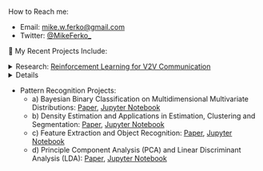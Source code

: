 How to Reach me: 
  - Email: mike.w.ferko@gmail.com
  - Twitter: [@MikeFerko_](https://twitter.com/MikeFerko_)

💼 My Recent Projects Include: 

<!-- This is the V2X Research Seciton -->

<div class = "dropdown">
  <details>
    <summary>
      <head>Research: <a href="https://github.com/MikeFerko/Deep-Reinforcement-Learning-for-V2V-Communication">Reinforcement Learning for V2V Communication</a>
      </head>
    </summary>
       <ul>
         <li>Artifically Intelligent (AI) form of electronic communications between a vehicle and everything (V2X): </li>
          <ul>
            <li><a href="https://youtu.be/9g32v7bK3Co">Markov Decision Processeses (MDP)</a>
            <li><a href="https://ieeexplore.ieee.org/document/8450518">Deep Reinforcement Learning Framework (DRL a.k.a. DQL)</a>
            <li><a href="https://ieeexplore.ieee.org/document/8052521">Orthogonal Frequency Division Multiplexing (OFDM)</a>
            <li><a href="https://arxiv.org/abs/1710.02298">State-of-the-Art DQN C51 Rainbow</a>
            <li><a href="https://ojs.aaai.org/index.php/AAAI/article/view/11791">Google Deep Mind's progress in Quantile Regression</a>
          </ul>
    </ul>
       <p align="center">
        <a href="https://github.com/MikeFerko/Deep-Reinforcement-Learning-for-V2V-Communication/blob/main/Distributed%20Deep%20Reinforcement%20Learning%20for%20V2V%20Communication.pdf">
           <img src="https://github.com/MikeFerko/MikeFerko/blob/main/images/structureOfVehiclularComunicationsNetwork.png"
           width="75%" height="75%">
        </a>
        <br> Structure of Vehiclular Communicaitons Network
   </p>
   </details>
</div>
  
<!-- This is the Machine Learning Seciton -->

<div class = "dropdown">
  <details>
      <ul>
        <sumamry>
          <a href="https://github.com/MikeFerko/Taipei-Taiwan-Regression-Modeling-of-Housing-Prices">Multiple Linear Perceptron Modeling of the Saddle and Ackley Functions</a>
        </summary>
          <ul>
            <li>Algorithm: Regression with Multilayer Perceptrons (MLP)</li>
            <ul>
              <li>Generate a data set with the simple Saddle Point or the Ackley Function</li>
                <ul>
                  <li>Saddle Point:</li>
                    <img src="https://latex.codecogs.com/gif.latex?z%28x%2Cy%29%20%3D%20x%5E%7B2%7D%20&plus;%20y%5E%7B2%7D">
                    </img>
                  <li>Ackley:</li> 
                    <img src="https://latex.codecogs.com/gif.latex?z%28x%2Cy%29%20%3D%20-20e%5E%7B%5Cfrac%7B1%7D%7B5%7D%20%5Csqrt%7B%5Cfrac%7B1%7D%7B2%7D%20%28x%5E%7B2%7D%20&plus;%20y%5E%7B2%7D%29%7D%7D%20-%20e%5E%7B%5Cfrac%7B1%7D%7B2%7D%28cos%7B%28%5Cpi%20x%7D%29%20&plus;cos%7B%28%5Cpi%20y%7D%29%29%7D">
                    </img>
            - 2) Add uniform random noise and visualize the 3D meshgrid 
            - 2) Reshape the generated data to be a tensor input vector (shape will be: sample rows by feature columns)
            - 3) Create and Train/Test a sequential MLP model
            - 4) Plot the Results

              <p>
                <a href="https://drive.google.com/file/d/17p5fgVgv836Nup1Jq5vYwrFuBrS3THVM/view?usp=sharing">
                   <img src="https://github.com/MikeFerko/MikeFerko/blob/main/images/MLPModel.png"
                   width="75%" height="75%">
                </a>
                <br> Multiple Linear Perceptron (MLP) Model </br>
              </p>

              <p>
                <br></br>
                <a href="https://drive.google.com/file/d/17p5fgVgv836Nup1Jq5vYwrFuBrS3THVM/view?usp=sharing">
                   <img src="https://github.com/MikeFerko/MikeFerko/blob/main/images/SaddlePointPredictions.png"
                   width="100%" height="100%">
                </a>
                <br> Saddle Point Results Left-to-Right, Top-to-Bottom: </br>
                <ul>
                      <li>Real vs. Predicted Saddle</li>
                      <li>z-x cross section @ y = 2</li>
                      <li>z-x cross section @ y = 0</li>
                      <li>Model Loss Vs. Epochs</li>
                      <li>Topological Heat Map</li>
              </ul>
              </p>
  </details>
</div>
<!--             
            <p>
              <a href="https://drive.google.com/file/d/17p5fgVgv836Nup1Jq5vYwrFuBrS3THVM/view?usp=sharing">
                 <img src="https://github.com/MikeFerko/MikeFerko/blob/main/images/AckleyPredictions.png"
                 width="100%" height="100%">
              </a>
              <br> Ackley Results Left-to-Right, Top-to-Bottom: </br>
              <ul>
                    <li>Real vs. Predicted Ackley</li>
                    <li>z-x cross section @ y = 2</li>
                    <li>z-x cross section @ y = 0</li>
                    <li>Model Loss Vs. Epochs</li>
                    <li>Topological Heat Map</li>
              </ul>
            </p>


    - b) [Classification of MNIST 70,000 Handwritten Digits 0-9 Image Data Set](https://github.com/MikeFerko/Classification-of-Fashion-MNIST)
      - Algorithm: Supervised Categorical Cross Entropy
        - 1) Train/Test split the 70,000 images into 60,000 and 10,000 images respectively.
        - 2) vectorize the images by reshaping the images from 28 x 28 pixels to 784 x 1 pixels


      <p align="left">
  
        <img src="https://github.com/MikeFerko/MikeFerko/blob/main/images/encodingHandWrittenDigits.png" 
             title="Encoding Handwritten Digits Images as Binary "
             width="25%"
             height="25%" img/>
  
        <img src="https://github.com/MikeFerko/MikeFerko/blob/main/images/firstLayerWeightVisualization.png" 
                   width="40%"
                   height="40%" img/>
      </p>
      
    - c) Classification of Fashion MNIST Image Data Set: [Jupyter Notebook](https://github.com/MichaelFerko/Classification-of-Fashion-MNIST/blob/main/Lab%202%20Assignment%20Notebook.ipynb) 
      
   
    - d) Autoencoders for compression and denoising of MNIST Handwritten Digits Image Data Set: [Jupyter Notebook](https://github.com/MichaelFerko/Auto-encoders-Compression-Denoising-MNIST-Digits-0-9/blob/main/LAB3-Autoencoders_for_Compression_and_Denoising_final.ipynb) 
    - e) Classification of CIFAR-10/100 with Convolutional Neural Networks: [Jupyter Notebook](https://github.com/MichaelFerko/Classification-of-CIFAR-10-and-100-with-Convolutional-Neural-Networks/blob/main/Copy%20of%20LAB%204-Classification%20with%20CNN.ipynb) -->


<!-- This is the Pattern Recognition Seciton -->
  - Pattern Recognition Projects:
    - a) Bayesian Binary Classification on Multidimensional Multivariate Distributions: [Paper](https://github.com/MichaelFerko/Bayesian_Classification_on_parametric_distributions/blob/main/Bayesian_Classification_on_parametric_distributions.pdf), [Jupyter Notebook](https://github.com/MichaelFerko/Bayesian_Classification_on_parametric_distributions/blob/main/Bayesian_Classification_on_parametric_distributions.ipynb)
    - b) Density Estimation and Applications in Estimation, Clustering and Segmentation: [Paper](https://github.com/MichaelFerko/Density_Estimation_and_Basics_of_Segmentation/blob/main/Density%20Estimation%20and%20Basics%20of%20Segmentation%20by%20EM%20Method.pdf), [Jupyter Notebook](https://github.com/MichaelFerko/Density_Estimation_and_Basics_of_Segmentation/blob/main/Density%20Estimation%20and%20Applications%20in%20Estimation%2C%20Clustering%20%20and%20Segmentation.ipynb)
    - c) Feature Extraction and Object Recognition: [Paper](https://github.com/MichaelFerko/Feature_Extraction_and_Object_Recognition/blob/main/Feature%20Extraction%20and%20Object%20Recognition.pdf), [Jupyter Notebook](https://github.com/MichaelFerko/Feature_Extraction_and_Object_Recognition/blob/main/Feature_Extraction_and_Object_Recognition.ipynb)
    - d) Principle Component Analysis (PCA) and Linear Discriminant Analysis (LDA): [Paper](https://github.com/MichaelFerko/PCA_and_LDA/blob/main/Principal%20Component%20and%20Linear%20Discriminant%20Analyses.pdf), [Jupyter Notebook](https://github.com/MichaelFerko/PCA_and_LDA/blob/main/PCA_and_LDA.ipynb)
